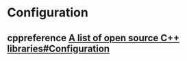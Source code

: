 # Configuration



## cppreference [A list of open source C++ libraries#Configuration](https://en.cppreference.com/w/cpp/links/libs#Configuration)